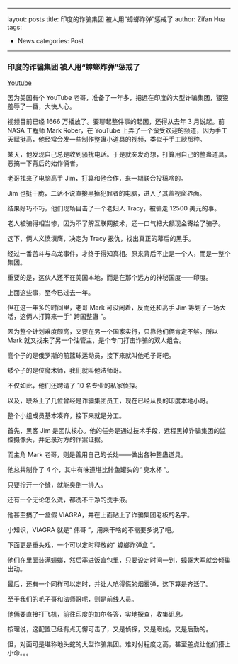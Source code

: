 
---
layout: posts
title: 印度的诈骗集团 被人用“蟑螂炸弹”惩戒了
author: Zifan Hua
tags:
- News
categories: Post
---

### 印度的诈骗集团 被人用“蟑螂炸弹”惩戒了

[Youtube](https://www.youtube.com/watch?v=xsLJZyih3Ac)

因为美国有个 YouTube 老哥，准备了一年多，把远在印度的大型诈骗集团，狠狠羞辱了一番，大快人心。

视频目前已经 1666 万播放了。要聊起整件事的起因，还得从去年 3 月说起。前 NASA 工程师 Mark Rober，在 YouTube 上弄了一个蛮受欢迎的频道，因为手工天赋挺高，他经常会发一些制作整蛊小道具的视频，类似于手工耿那种。

某天，他发现自己总是收到骚扰电话。于是就突发奇想，打算用自己的整蛊道具，恶搞一下背后的始作俑者。

老哥找来了电脑高手 Jim，打算和他合作，来一期联合投稿啥的。

Jim 也挺干脆，二话不说直接黑掉犯罪者的电脑，进入了其监视窗界面。

结果好巧不巧，他们现场目击了一个老妇人 Tracy，被骗走 12500 美元的事。

老人被骗得相当惨，因为不了解互联网技术，还一口气把大额现金寄给了骗子。

这下，俩人义愤填膺，决定为 Tracy 报仇，找出真正的幕后的黑手。

经过一番苦斗与乌龙事件，才终于得知真相。原来背后不止是一个人，而是一整个集团。

重要的是，这伙人还不在美国本地，而是在那个远方的神秘国度——印度。

上面这些事，至今已过去一年。

但在这一年多的时间里，老哥 Mark 可没闲着，反而还和高手 Jim 筹划了一场大活，这俩人打算来一手“ 跨国整蛊 ”。

因为整个计划难度颇高，又要在另一个国家实行，只靠他们俩肯定不够。所以 Mark 就又找来了另一个油管主，是个专门打击诈骗的双人组合。

高个子的是俄罗斯的前篮球运动员，接下来就叫他毛子哥吧。

矮个子的是位魔术师，我们就叫他法师哥。

不仅如此，他们还聘请了 10 名专业的私家侦探。

以及，联系上了几位曾经是诈骗集团员工，现在已经从良的印度本地小哥。

整个小组成员基本凑齐，接下来就是分工。

首先，黑客 Jim 是团队核心。他的任务是通过技术手段，远程黑掉诈骗集团的监控摄像头，并记录对方的作案证据。

而主角 Mark 老哥，则是善用自己的长处——做出各种整蛊道具。

他总共制作了 4 个，其中有味道堪比鲱鱼罐头的“ 臭水杯 ”。

只要拧开一个缝，就能臭倒一排人。

还有一个无论怎么洗，都洗不干净的洗手液。

他甚至搞了一盒假 VIAGRA，并在上面贴上了诈骗集团老板的名字。

小知识，VIAGRA 就是“ 伟哥 ”，用来干啥的不需要多说了吧。

下面更是重头戏，一个可以定时释放的“ 蟑螂炸弹盒 ”。

他们在里面装满蟑螂，然后塞进饭盒包里，只要设定时间一到，蟑哥大军就会倾巢出动。


最后，还有一个同样可以定时，并让人呛得慌的烟雾弹，这下算是齐活了。

至于我们的毛子哥和法师哥呢，则是前线人员。

他俩要直接打飞机，前往印度的加尔各答，实地探查，收集讯息。

按理说，这配置已经有点无懈可击了，又是侦探，又是眼线，又是后勤的。

但，对面可是堪称地头蛇的大型诈骗集团。难对付程度之高，甚至差点让他们搭上小命。。。